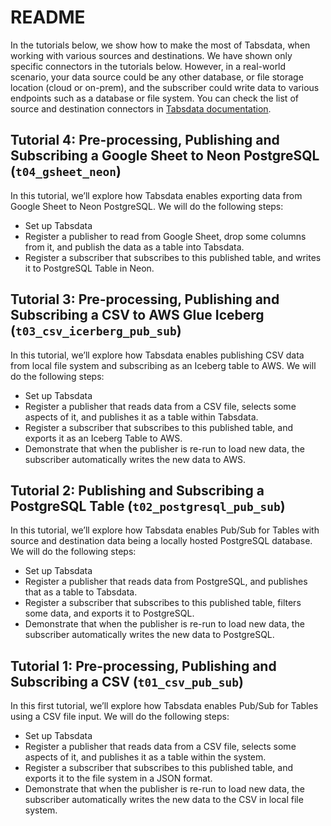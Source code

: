 # README

In the tutorials below, we show how to make the most of Tabsdata, when working with various sources and destinations. We have shown only specific connectors in the tutorials below. However, in a real-world scenario, your data source could be any other database, or file storage location (cloud or on-prem), and the subscriber could write data to various endpoints such as a database or file system. You can check the list of source and destination connectors in [Tabsdata documentation](https://docs.tabsdata.com/latest/guide/04_01_working_with_publishers/main.html). 

## Tutorial 4: Pre-processing, Publishing and Subscribing a Google Sheet to Neon PostgreSQL (`t04_gsheet_neon`)

In this tutorial, we’ll explore how Tabsdata enables exporting data from Google Sheet to Neon PostgreSQL. We will do the following steps:

* Set up Tabsdata
* Register a publisher to read from Google Sheet, drop some columns from it, and publish the data as a table into Tabsdata.
* Register a subscriber that subscribes to this published table, and writes it to PostgreSQL Table in Neon.


## Tutorial 3: Pre-processing, Publishing and Subscribing a CSV to AWS Glue Iceberg (`t03_csv_icerberg_pub_sub`)

In this tutorial, we’ll explore how Tabsdata enables publishing CSV data from local file system and subscribing as an Iceberg table to AWS. We will do the following steps:

* Set up Tabsdata
* Register a publisher that reads data from a CSV file, selects some aspects of it, and publishes it as a table within Tabsdata.
* Register a subscriber that subscribes to this published table, and exports it as an Iceberg Table to AWS.
* Demonstrate that when the publisher is re-run to load new data, the subscriber automatically writes the new data to AWS.

## Tutorial 2: Publishing and Subscribing a PostgreSQL Table (``t02_postgresql_pub_sub``)

In this tutorial, we’ll explore how Tabsdata enables Pub/Sub for Tables with source and destination data being a locally hosted PostgreSQL database. We will do the following steps:

* Set up Tabsdata
* Register a publisher that reads data from PostgreSQL, and publishes that as a table to Tabsdata.
* Register a subscriber that subscribes to this published table, filters some data, and exports it to PostgreSQL.
* Demonstrate that when the publisher is re-run to load new data, the subscriber automatically writes the new data to PostgreSQL.


## Tutorial 1: Pre-processing, Publishing and Subscribing a CSV (`t01_csv_pub_sub`)

In this first tutorial, we’ll explore how Tabsdata enables Pub/Sub for Tables using a CSV file input. We will do the following steps:

* Set up Tabsdata
* Register a publisher that reads data from a CSV file, selects some aspects of it, and publishes it as a table within the system.
* Register a subscriber that subscribes to this published table, and exports it to the file system in a JSON format.
* Demonstrate that when the publisher is re-run to load new data, the subscriber automatically writes the new data to the CSV in local file system.
